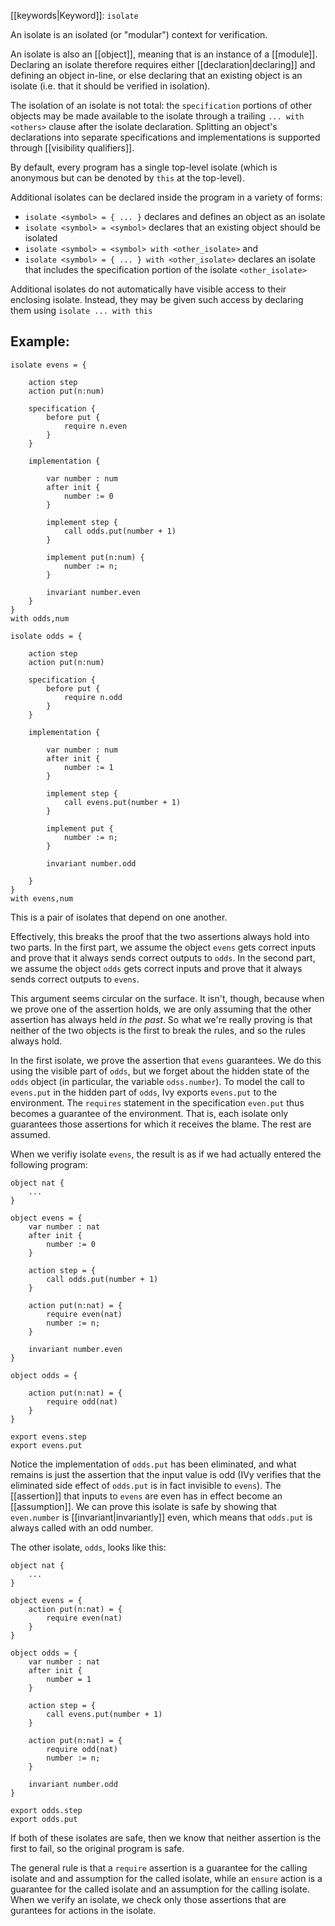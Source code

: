 [[keywords|Keyword]]: `isolate`

An isolate is an isolated (or "modular") context for verification.

An isolate is also an [[object]], meaning that is an instance of a [[module]]. Declaring an isolate therefore requires either [[declaration|declaring]] and defining an object in-line, or else declaring that an existing object is an isolate (i.e. that it should be verified in isolation).

The isolation of an isolate is not total: the `specification` portions of other objects may be made available to the isolate through a trailing `... with <others>` clause after the isolate declaration. Splitting an object's declarations into separate specifications and implementations is supported through [[visibility qualifiers]].

By default, every program has a single top-level isolate (which is anonymous but can be denoted by `this` at the top-level). 

Additional isolates can be declared inside the program in a variety of forms:
  - `isolate <symbol> = { ... }` declares and defines an object as an isolate
  - `isolate <symbol> = <symbol>` declares that an existing object should be isolated
  - `isolate <symbol> = <symbol> with <other_isolate>` and
  - `isolate <symbol> = { ... } with <other_isolate>` declares an isolate that includes the specification portion of the isolate `<other_isolate>`

Additional isolates do not automatically have visible access to their enclosing isolate. Instead, they may be given such access by declaring them using `isolate ... with this`

## Example:

```
isolate evens = {

    action step
    action put(n:num)

    specification {
        before put {
            require n.even
        }
    }

    implementation {

        var number : num
        after init {
            number := 0
        }

        implement step {
            call odds.put(number + 1)
        }

        implement put(n:num) {
            number := n;
        }

        invariant number.even
    }
}
with odds,num

isolate odds = {

    action step
    action put(n:num)

    specification {
        before put {
            require n.odd
        }
    }

    implementation {

        var number : num
        after init {
            number := 1
        }

        implement step {
            call evens.put(number + 1)
        }

        implement put {
            number := n;
        }

        invariant number.odd

    }
}
with evens,num
```

This is a pair of isolates that depend on one another. 

Effectively, this breaks the proof that the two assertions always hold into two parts. In the first part, we assume the object `evens` gets correct inputs and prove that it always sends correct outputs to `odds`. In the second part, we assume the object `odds` gets correct inputs and prove that it always sends correct outputs to `evens`.

This argument seems circular on the surface. It isn't, though, because when we prove one of the assertion holds, we are only assuming that the other assertion has always held *in the past*. So what we're really proving is that neither of the two objects is the first to break the rules, and so the rules always hold.

In the first isolate, we prove the assertion that `evens` guarantees. We do this using the visible part of `odds`, but we forget about the hidden state of the `odds` object (in particular, the variable `odss.number`). To model the call to `evens.put` in the hidden part of `odds`, Ivy exports `evens.put` to the environment. The `requires` statement in the specification `even.put` thus becomes a guarantee of the environment. That is, each isolate only guarantees those assertions for which it receives the blame. The rest are assumed.

When we verifiy isolate `evens`, the result is as if we had actually entered the following program:

```
object nat {
    ...
}

object evens = {
    var number : nat
    after init {
        number := 0
    }

    action step = {
        call odds.put(number + 1)
    }

    action put(n:nat) = {
        require even(nat)
        number := n;
    }

    invariant number.even
}

object odds = {

    action put(n:nat) = {
        require odd(nat)
    }
}

export evens.step
export evens.put
```

Notice the implementation of `odds.put` has been eliminated, and what remains is just the assertion that the input value is odd (IVy verifies that the eliminated side effect of `odds.put` is in fact invisible to `evens`). The [[assertion]] that inputs to `evens` are even has in effect become an [[assumption]]. We can prove this isolate is safe by showing that `even.number` is [[invariant|invariantly]] even, which means that `odds.put` is always called with an odd number.

The other isolate, `odds`, looks like this:

```
object nat {
    ...
}

object evens = {
    action put(n:nat) = {
        require even(nat)
    }
}

object odds = {
    var number : nat
    after init {
        number = 1
    }

    action step = {
        call evens.put(number + 1)
    }

    action put(n:nat) = {
        require odd(nat)
        number := n;
    }

    invariant number.odd
}

export odds.step
export odds.put
```

If both of these isolates are safe, then we know that neither assertion is the first to fail, so the original program is safe.

The general rule is that a `require` assertion is a guarantee for the calling isolate and and assumption for the called isolate, while an `ensure` action is a guarantee for the called isolate and an assumption for the calling isolate. When we verify an isolate, we check only those assertions that are gurantees for actions in the isolate.
